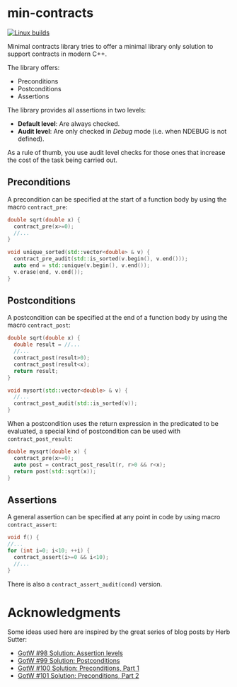 # min-contracts

[![Linux builds](https://github.com/jdgarciauc3m/min-contracts/actions/workflows/linux.yml/badge.svg)](https://github.com/jdgarciauc3m/min-contracts/actions)

Minimal contracts library tries to offer a minimal library only solution to support contracts in modern C++.

The library offers:
  * Preconditions
  * Postconditions
  * Assertions

The library provides all assertions in two levels:
  * **Default level**: Are always checked.
  * **Audit level**: Are only checked in *Debug* mode (i.e. when NDEBUG is 
    not defined).
    
As a rule of thumb, you use audit level checks for those ones that increase the 
cost of the task being carried out.

## Preconditions

A precondition can be specified at the start of a function body by using the macro `contract_pre`:

```c++
double sqrt(double x) {
  contract_pre(x>=0);
  //...
}

void unique_sorted(std::vector<double> & v) {
  contract_pre_audit(std::is_sorted(v.begin(), v.end()));
  auto end = std::unique(v.begin(), v.end());
  v.erase(end, v.end());
}
```

## Postconditions

A postcondition can be specified at the end of a function body by using the macro `contract_post`:

```c++
double sqrt(double x) {
  double result = //...
  //...
  contract_post(result>0);
  contract_post(result<x);
  return result;
}

void mysort(std::vector<double> & v) {
  //...
  contract_post_audit(std::is_sorted(v));
}
```

When a postcondition uses the return expression in the predicated to be evaluated,
a special kind of postcondition can be used with `contract_post_result`:

```c++
double mysqrt(double x) {
  contract_pre(x>=0);
  auto post = contract_post_result(r, r>0 && r<x);
  return post(std::sqrt(x));
}
```

## Assertions

A general assertion can be specified at any point in code by using macro `contract_assert`:

```c++
void f() {
//...
for (int i=0; i<10; ++i) {
  contract_assert(i>=0 && i<10);
  //...
}
```

There is also a `contract_assert_audit(cond)` version.

# Acknowledgments

Some ideas used here are inspired by the great series of blog posts by Herb Sutter:
  * [GotW #98 Solution: Assertion levels](https://herbsutter.com/2021/01/25/gotw-98-solution-assertion-levels-difficulty-5-10/)
  * [GotW #99 Solution: Postconditions](https://herbsutter.com/2021/02/08/gotw-99-solution-postconditions-difficulty-7-10/)
  * [GotW #100 Solution: Preconditions, Part 1](https://herbsutter.com/2021/02/25/gotw-100-solution-preconditions-part-1-difficulty-8-10/)
  * [GotW #101 Solution: Preconditions, Part 2](https://herbsutter.com/2021/03/25/gotw-101-solution-preconditions-part-2-difficulty-7-10/)